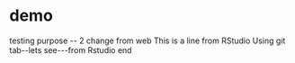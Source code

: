 # demo
testing purpose -- 2 change from web
This is a line from RStudio
Using git tab--lets see---from Rstudio
end


